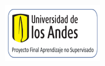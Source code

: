 <div align="right">
  <img src="pics/pro-UA.png" alt="Logo de Uniandes" width="250" height="150">
</div>
